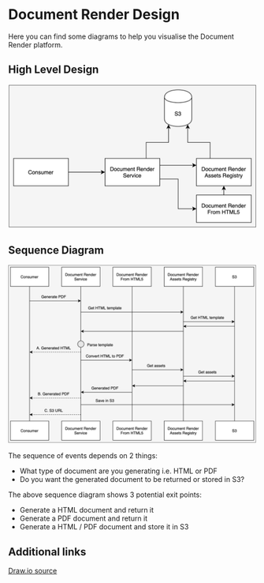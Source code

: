 # Document Render Design

Here you can find some diagrams to help you visualise the Document Render platform.

## High Level Design
![High Level Design](assets/chs/document_render/design/docRenderHighLevelDesign.png)

## Sequence Diagram 
![Sequence Diagram](assets/chs/document_render/design/docRenderSequenceDiagram.png)

The sequence of events depends on 2 things:

- What type of document are you generating i.e. HTML or PDF
- Do you want the generated document to be returned or stored in S3?

The above sequence diagram shows 3 potential exit points:

- Generate a HTML document and return it
- Generate a PDF document and return it
- Generate a HTML / PDF document and store it in S3

## Additional links

[Draw.io source](assets/chs/document_render/design/docRender.drawio)


